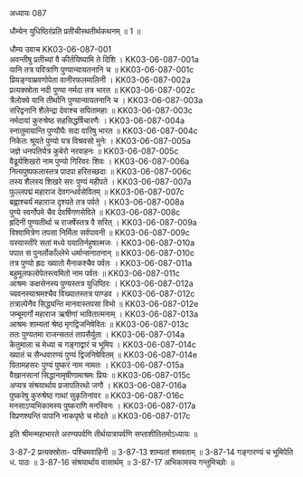 अध्यायः 087

धौम्येन युधिष्ठिरंप्रति प्रतीचीस्थतीर्थकथनम् ॥ 1 ॥

धौम्य उवाच 	KK03-06-087-001  
अवन्तीषु प्रतीच्यां वै कीर्तयिष्यामि ते दिशि ।	KK03-06-087-001a  
यानि तत्र पवित्राणि पुण्यान्यायतनानि च ॥	KK03-06-087-001c  
प्रियङ्ग्वाम्रवणोपेता वानीरफलमालिनी ।	KK03-06-087-002a  
प्रत्यक्स्रोता नदी पुण्या नर्मदा तत्र भारत ॥	KK03-06-087-002c  
त्रैलोक्ये यानि तीर्थानि पुण्यान्यायतनानि च ।	KK03-06-087-003a  
सरिद्वनानि शैलेन्द्रा देवाश्च सपितामहाः ॥	KK03-06-087-003c  
नर्मदायां कुरुश्रेष्ठ सहसिद्धर्षिचारणैः ।	KK03-06-087-004a  
स्नातुमायान्ति पुण्यौघैः सदा वारिषु भारत ॥	KK03-06-087-004c  
निकेतः श्रूयते पुण्यो यत्र विश्रवसो मुनेः ।	KK03-06-087-005a  
जज्ञे धनपतिर्यत्र कुबेरो नरवाहनः ॥	KK03-06-087-005c  
वैढूर्यशिखरो नाम पुण्यो गिरिवरः शिवः ।	KK03-06-087-006a  
नित्यपुष्पफलास्तत्र पादपा हरितच्छदाः ॥	KK03-06-087-006c  
तस्य शैलस्य शिखरे सरः पुण्यं महीपते ।	KK03-06-087-007a  
फुल्लपद्मं महाराज देवगन्धर्वसेवितम् ॥	KK03-06-087-007c  
बह्वाश्चर्यं महाराज दृश्यते तत्र पर्वते ।	KK03-06-087-008a  
पुण्ये स्वर्गोपमे चैव देवर्षिगणसेविते ॥	KK03-06-087-008c  
ह्रदिनी पुण्यतीर्था च राजर्षेस्तत्र वै सरित् ।	KK03-06-087-009a  
 विश्वामित्रेण तपसा निर्मिता सर्वपावनी ॥	KK03-06-087-009c  
यस्यास्तीरे सतां मध्ये ययातिर्नहुषात्मजः ।	KK03-06-087-010a  
पपात स पुनर्लोकाँल्लेभे धर्मान्सनातनान् ॥	KK03-06-087-010c  
तत्र पुण्यो ह्रदः ख्यातो मैनाकश्चैव पर्वतः ।	KK03-06-087-011a  
बहुमूलफलोपेतस्त्वमितो नाम पर्वतः ॥	KK03-06-087-011c  
आश्रमः कक्षसेनस्य पुण्यस्तत्र युधिष्ठिरः ।	KK03-06-087-012a  
च्यवनस्याश्रमश्चैव विख्यातस्तत्र पाण्डव ।	KK03-06-087-012c  
तत्राल्पेनैव सिद्ध्यन्ति मानवास्तपसा विभो ॥	KK03-06-087-012e  
जम्बूमार्गो महाराज ऋषीणां भावितात्मनाम् ।	KK03-06-087-013a  
आश्रमः शाम्यतां श्रेष्ठ मृगद्विजनिषेवितः ॥	KK03-06-087-013c  
ततः पुण्यतमा राजन्सततं तापसैर्युता ।	KK03-06-087-014a  
केतुमाला च मेध्या च गङ्गाद्वारं च भूमिप ।	KK03-06-087-014c  
ख्यातं च सैन्धवारण्यं पुण्यं द्विजनिषेवितम् ॥	KK03-06-087-014e  
पितामहसरः पुण्यं पुष्करं नाम नामतः ।	KK03-06-087-015a  
वैखानसानां सिद्धानामृषीणामाश्रमः प्रियः ॥	KK03-06-087-015c  
अप्यत्र संश्रयार्थाय प्रजापतिरथो जगौ ।	KK03-06-087-016a  
पुष्करेषु कुरुश्रेष्ठ गाथां सुकृतिनांवर ॥	KK03-06-087-016c  
मनसाऽप्यभिकामस्य पुष्कराणि मनस्विनः ।	KK03-06-087-017a  
विप्रणश्यन्ति पापानि नाकपृष्ठे च मोदते ॥	KK03-06-087-017c  

इति श्रीमन्महाभारते अरण्यपर्वणि तीर्थयात्रापर्वणि सप्ताशीतितमोऽध्यायः ॥

3-87-2 प्रत्यक्स्रोता- पश्चिमवाहिनी ॥ 3-87-13 शाम्यतां शमवताम् ॥ 3-87-14 गङ्गारण्यं च भूमिपेति ध. पाठः ॥ 3-87-16 संश्रयार्थाय वासार्थम् ॥ 3-87-17 अभिकामस्य गन्तुमिच्छोः ॥
